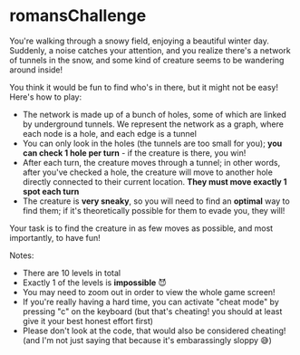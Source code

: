 # romansChallenge

You're walking through a snowy field, enjoying a beautiful winter day. Suddenly, a noise catches your attention, and you realize there's a network of tunnels in the snow, and some kind of creature seems to be wandering around inside!

You think it would be fun to find who's in there, but it might not be easy! Here's how to play:
- The network is made up of a bunch of holes, some of which are linked by underground tunnels. We represent the network as a graph, where each node is a hole, and each edge is a tunnel
- You can only look in the holes (the tunnels are too small for you); **you can check 1 hole per turn** - if the creature is there, you win!
- After each turn, the creature moves through a tunnel; in other words, after you've checked a hole, the creature will move to another hole directly connected to their current location. **They must move exactly 1 spot each turn**
- The creature is **very sneaky**, so you will need to find an **optimal** way to find them; if it's theoretically possible for them to evade you, they will!

Your task is to find the creature in as few moves as possible, and most importantly, to have fun!

Notes:
- There are 10 levels in total
- Exactly 1 of the levels is **impossible** 😈
- You may need to zoom out in order to view the whole game screen!
- If you're really having a hard time, you can activate "cheat mode" by pressing "c" on the keyboard (but that's cheating! you should at least give it your best honest effort first)
- Please don't look at the code, that would also be considered cheating! (and I'm not just saying that because it's embarassingly sloppy 😅)

